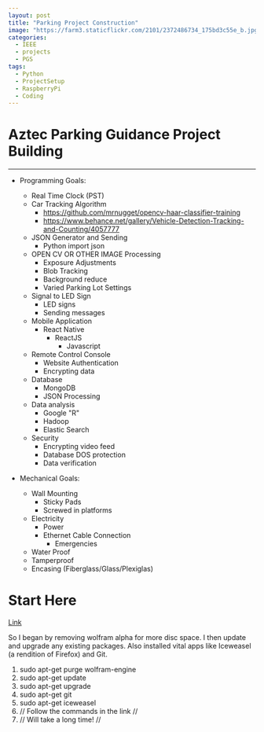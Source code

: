 ```yaml
---
layout: post
title: "Parking Project Construction"
image: "https://farm3.staticflickr.com/2101/2372486734_175bd3c55e_b.jpg"
categories:
  - IEEE
  - projects
  - PGS
tags:
  - Python
  - ProjectSetup
  - RaspberryPi
  - Coding
---
```


# Aztec Parking Guidance Project Building
---


* Programming Goals:
  * Real Time Clock (PST)
  * Car Tracking Algorithm
    * https://github.com/mrnugget/opencv-haar-classifier-training
    * https://www.behance.net/gallery/Vehicle-Detection-Tracking-and-Counting/4057777
  * JSON Generator and Sending
    * Python import json
  * OPEN CV OR OTHER IMAGE Processing
    * Exposure Adjustments
    * Blob Tracking
    * Background reduce
    * Varied Parking Lot Settings
  * Signal to LED Sign
    * LED signs
    * Sending messages
  * Mobile Application
    * React Native
      * ReactJS
        * Javascript
  * Remote Control Console
    * Website Authentication
    * Encrypting data
  * Database
    * MongoDB
    * JSON Processing
  * Data analysis
    * Google "R"
    * Hadoop
    * Elastic Search  
  * Security
    * Encrypting video feed
    * Database DOS protection
    * Data verification


* Mechanical Goals:
  * Wall Mounting
    * Sticky Pads
    * Screwed in platforms
  * Electricity
    * Power
    * Ethernet Cable Connection
      * Emergencies
  * Water Proof
  * Tamperproof
  * Encasing (Fiberglass/Glass/Plexiglas)  


# Start Here

[Link](http://www.pyimagesearch.com/2016/04/18/install-guide-raspberry-pi-3-raspbian-jessie-opencv-3/)  

So I began by removing wolfram alpha for more disc space. I then update and upgrade any existing packages. Also installed vital apps like Iceweasel (a rendition of Firefox) and Git. 

1. sudo apt-get purge wolfram-engine
2. sudo apt-get update
3. sudo apt-get upgrade
4. sudo apt-get git
5. sudo apt-get iceweasel
6. // Follow the commands in the link //
7. // Will take a long time! //
